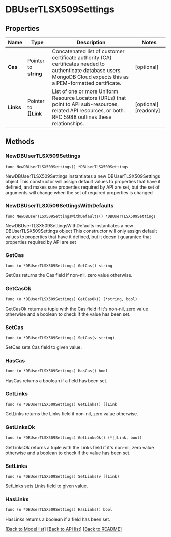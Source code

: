 # DBUserTLSX509Settings

## Properties

Name | Type | Description | Notes
------------ | ------------- | ------------- | -------------
**Cas** | Pointer to **string** | Concatenated list of customer certificate authority (CA) certificates needed to authenticate database users. MongoDB Cloud expects this as a PEM-formatted certificate. | [optional] 
**Links** | Pointer to [**[]Link**](Link.md) | List of one or more Uniform Resource Locators (URLs) that point to API sub-resources, related API resources, or both. RFC 5988 outlines these relationships. | [optional] [readonly] 

## Methods

### NewDBUserTLSX509Settings

`func NewDBUserTLSX509Settings() *DBUserTLSX509Settings`

NewDBUserTLSX509Settings instantiates a new DBUserTLSX509Settings object
This constructor will assign default values to properties that have it defined,
and makes sure properties required by API are set, but the set of arguments
will change when the set of required properties is changed

### NewDBUserTLSX509SettingsWithDefaults

`func NewDBUserTLSX509SettingsWithDefaults() *DBUserTLSX509Settings`

NewDBUserTLSX509SettingsWithDefaults instantiates a new DBUserTLSX509Settings object
This constructor will only assign default values to properties that have it defined,
but it doesn't guarantee that properties required by API are set

### GetCas

`func (o *DBUserTLSX509Settings) GetCas() string`

GetCas returns the Cas field if non-nil, zero value otherwise.

### GetCasOk

`func (o *DBUserTLSX509Settings) GetCasOk() (*string, bool)`

GetCasOk returns a tuple with the Cas field if it's non-nil, zero value otherwise
and a boolean to check if the value has been set.

### SetCas

`func (o *DBUserTLSX509Settings) SetCas(v string)`

SetCas sets Cas field to given value.

### HasCas

`func (o *DBUserTLSX509Settings) HasCas() bool`

HasCas returns a boolean if a field has been set.

### GetLinks

`func (o *DBUserTLSX509Settings) GetLinks() []Link`

GetLinks returns the Links field if non-nil, zero value otherwise.

### GetLinksOk

`func (o *DBUserTLSX509Settings) GetLinksOk() (*[]Link, bool)`

GetLinksOk returns a tuple with the Links field if it's non-nil, zero value otherwise
and a boolean to check if the value has been set.

### SetLinks

`func (o *DBUserTLSX509Settings) SetLinks(v []Link)`

SetLinks sets Links field to given value.

### HasLinks

`func (o *DBUserTLSX509Settings) HasLinks() bool`

HasLinks returns a boolean if a field has been set.


[[Back to Model list]](../README.md#documentation-for-models) [[Back to API list]](../README.md#documentation-for-api-endpoints) [[Back to README]](../README.md)


